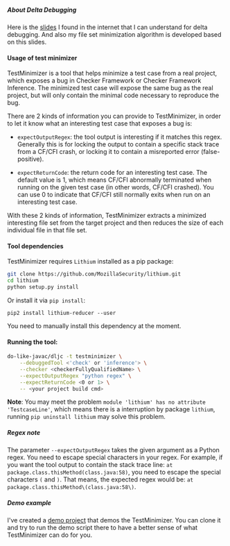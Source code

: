 ##### About Delta Debugging

Here is the [slides](http://www.ist.tugraz.at/teaching/pub/Main/SoftwareMaintenance/SOMADeltaDebugging.pdf) I found in the internet
that I can understand for delta debugging. And also my file set minimization algorithm is developed based on this slides.

#### Usage of test minimizer

TestMinimizer is a tool that helps minimize a test case from a real
project, which exposes a bug in Checker Framework or Checker Framework
Inference. The minimized test case will expose the same bug as the
real project, but will only contain the minimal code necessary to
reproduce the bug.

There are 2 kinds of information you can provide to TestMinimizer, in
order to let it know what an interesting test case that exposes a
bug is:

- `expectOutputRegex`: the tool output is interesting if it matches
  this regex. Generally this is for locking the output to contain a
  specific stack trace from a CF/CFI crash, or locking it to contain a
  misreported error (false-positive).

- `expectReturnCode`: the return code for an interesting test
  case. The default value is 1, which means CF/CFI abnormally
  terminated when running on the given test case (in other words,
  CF/CFI crashed). You can use 0 to indicate that CF/CFI still
  normally exits when run on an interesting test case.

With these 2 kinds of information, TestMinimizer extracts a minimized
interesting file set from the target project and then reduces the size
of each individual file in that file set.


#### Tool dependencies

TestMinimizer requires `Lithium` installed as a pip package:

```bash
git clone https://github.com/MozillaSecurity/lithium.git
cd lithium
python setup.py install
```

Or install it via `pip install`:

```
pip2 install lithium-reducer --user
```

You need to manually install this dependency at the moment.

#### Running the tool:

```bash
do-like-javac/dljc -t testminimizer \
    --debuggedTool <'check' or 'inference'> \
    --checker <checkerFullyQualifiedName> \
    --expectOutputRegex "python regex" \
    --expectReturnCode <0 or 1> \
    -- <your project build cmd>
```

__Note__: You may meet the problem `module 'lithium' has no attribute 'TestcaseLine'`, which means there is a interruption by package `lithium`, running `pip uninstall lithium` may solve this problem.

##### Regex note

The parameter `--expectOutputRegex` takes the given argument as a
Python regex. You need to escape special characters in your regex. For
example, if you want the tool output to contain the stack trace line:
`at package.class.thisMethod(class.java:58)`, you need to escape the
special characters `(` and `)`. That means, the expected regex would
be: `at package.class.thisMethod\(class.java:58\)`.


##### Demo example

I've created a [demo
project](https://github.com/opprop/DemoProject4TestMinimizer)
that demos the TestMinimizer. You can clone it and try to run the demo
script there to have a better sense of what TestMinimizer can do for
you.
